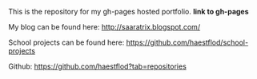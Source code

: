 This is the repository for my gh-pages hosted portfolio.
**link to gh-pages**


My blog can be found here: 
http://saaratrix.blogspot.com/

School projects can be found here: 
https://github.com/haestflod/school-projects

Github: 
https://github.com/haestflod?tab=repositories
